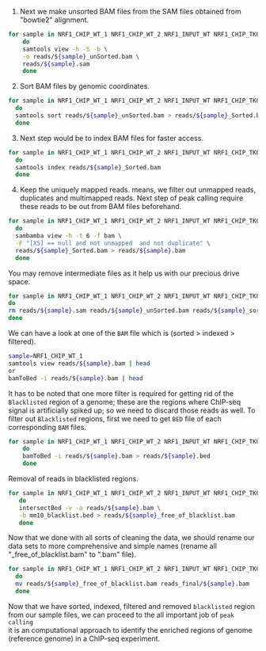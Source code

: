 1. Next we make unsorted BAM files from the SAM files obtained from "bowtie2" alignment.  
```bash
for sample in NRF1_CHIP_WT_1 NRF1_CHIP_WT_2 NRF1_INPUT_WT NRF1_CHIP_TKO_1 NRF1_CHIP_TKO_2 NRF1_INPUT_TKO H3K27AC_CHIP_WT_1 H3K27AC_CHIP_WT_2 H3K27AC_CHIP_TKO_1 H3K27AC_CHIP_TKO_2 
	do
	samtools view -h -S -b \
	-o reads/${sample}_unSorted.bam \
	reads/${sample}.sam
	done
  ```
  2. Sort BAM files by genomic coordinates.  
  ```bash
  for sample in NRF1_CHIP_WT_1 NRF1_CHIP_WT_2 NRF1_INPUT_WT NRF1_CHIP_TKO_1 NRF1_CHIP_TKO_2 NRF1_INPUT_TKO H3K27AC_CHIP_WT_1 H3K27AC_CHIP_WT_2 H3K27AC_CHIP_TKO_1 H3K27AC_CHIP_TKO_2
	do
	samtools sort reads/${sample}_unSorted.bam > reads/${sample}_Sorted.bam
	done
  ```
  3. Next step would be to index BAM files for faster access.  
  ```bash
  for sample in NRF1_CHIP_WT_1 NRF1_CHIP_WT_2 NRF1_INPUT_WT NRF1_CHIP_TKO_1 NRF1_CHIP_TKO_2 NRF1_INPUT_TKO H3K27AC_CHIP_WT_1 H3K27AC_CHIP_WT_2 H3K27AC_CHIP_TKO_1 H3K27AC_CHIP_TKO_2
	do
	samtools index reads/${sample}_Sorted.bam
	done
  ```
  4. Keep the uniquely mapped reads. means, we filter out unmapped reads, duplicates and multimapped reads. Next step of peak calling require these reads to be out from BAM files beforehand.  
  ```bash
  for sample in NRF1_CHIP_WT_1 NRF1_CHIP_WT_2 NRF1_INPUT_WT NRF1_CHIP_TKO_1 NRF1_CHIP_TKO_2 NRF1_INPUT_TKO H3K27AC_CHIP_WT_1 H3K27AC_CHIP_WT_2 H3K27AC_CHIP_TKO_1 H3K27AC_CHIP_TKO_2
	do
	sambamba view -h -t 6 -f bam \
	-F "[XS] == null and not unmapped  and not duplicate" \
	reads/${sample}_Sorted.bam > reads/${sample}.bam
	done
  ```
  
  You may remove intermediate files as it help us with our precious drive space.  
  ```bash
  for sample in NRF1_CHIP_WT_1 NRF1_CHIP_WT_2 NRF1_INPUT_WT NRF1_CHIP_TKO_1 NRF1_CHIP_TKO_2 NRF1_INPUT_TKO H3K27AC_CHIP_WT_1 H3K27AC_CHIP_WT_2 H3K27AC_CHIP_TKO_1 H3K27AC_CHIP_TKO_2
  do
  rm reads/${sample}.sam reads/${sample}_unSorted.bam reads/${sample}_sorted.bam  
  done
  ```
  
  We can have a look at one of the `BAM` file which is (sorted > indexed > filtered).    
  ```bash
  sample=NRF1_CHIP_WT_1
samtools view reads/${sample}.bam | head
or 
bamToBed -i reads/${sample}.bam | head
```


It has to be noted that one more filter is required for getting rid of the `Blacklisted` region of a genome; these are the regions where ChIP-seq  
signal is artificially spiked up; so we need to discard those reads as well. To filter out `Blacklisted` regions, first we need to get `BED` file of each corresponding `BAM` files.  
```bash
for sample in NRF1_CHIP_WT_1 NRF1_CHIP_WT_2 NRF1_INPUT_WT NRF1_CHIP_TKO_1 NRF1_CHIP_TKO_2 NRF1_INPUT_TKO H3K27AC_CHIP_WT_1 H3K27AC_CHIP_WT_2 H3K27AC_CHIP_TKO_1 H3K27AC_CHIP_TKO_2
	do
	bamToBed -i reads/${sample}.bam > reads/${sample}.bed
	done
  ```
 Removal of reads in blacklisted regions.  
 ```bash
 for sample in NRF1_CHIP_WT_1 NRF1_CHIP_WT_2 NRF1_INPUT_WT NRF1_CHIP_TKO_1 NRF1_CHIP_TKO_2 NRF1_INPUT_TKO H3K27AC_CHIP_WT_1 H3K27AC_CHIP_WT_2 H3K27AC_CHIP_TKO_1 H3K27AC_CHIP_TKO_2
	do
	intersectBed -v -a reads/${sample}.bam \
	-b mm10_blacklist.bed > reads/${sample}_free_of_blacklist.bam
	done
  ```
  
  Now that we done with all sorts of cleaning the data, we should rename our data sets to more comprehensive and simple names (rename all "_free_of_blacklist.bam" to ".bam" file).  
  ```bash
  for sample in NRF1_CHIP_WT_1 NRF1_CHIP_WT_2 NRF1_INPUT_WT NRF1_CHIP_TKO_1 NRF1_CHIP_TKO_2 NRF1_INPUT_TKO H3K27AC_CHIP_WT_1 H3K27AC_CHIP_WT_2 H3K27AC_CHIP_TKO_1 H3K27AC_CHIP_TKO_2
	do
	mv reads/${sample}_free_of_blacklist.bam reads_final/${sample}.bam
	done
  ```
  Now that we  have sorted, indexed, filtered and removed `blacklisted` region from our sample files, we can proceed to the all important job of `peak calling`  
  it is an computational approach to identify the enriched regions of genome (reference genome) in a ChIP-seq experiment.
  
  
  
  
  
  
  
  
